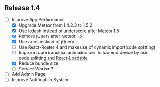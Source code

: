## Release 1.4

- [ ] Improve App Performance
  - [x] Upgrade Meteor from 1.4.2.3 to 1.5.2
  - [x] Use lodash instead of underscore after Meteor 1.5
  - [x] Remove jQuery after Meteor 1.5
  - [x] Use axios instead of jQuery
  - [ ] Use React-Router 4 and make use of dynamic import(code splitting)
  - [ ] Improve route transition animation perf in low end device by use code splitting and [React-Loadable](https://github.com/thejameskyle/react-loadable)
  - [x] Reduce bundle size
  - [ ] Service Worker ?
- [ ] Add Admin Page
- [ ] Improve Notification System 
